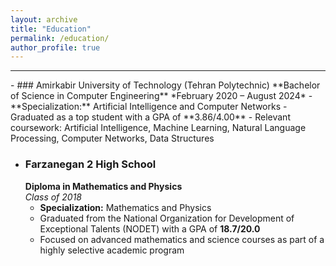 ```yaml
---
layout: archive
title: "Education"
permalink: /education/
author_profile: true
---
```

<hr>
- ### Amirkabir University of Technology (Tehran Polytechnic)
  **Bachelor of Science in Computer Engineering**  
  *February 2020 – August 2024*  
  - **Specialization:** Artificial Intelligence and Computer Networks
  - Graduated as a top student with a GPA of **3.86/4.00**
  - Relevant coursework: Artificial Intelligence, Machine Learning, Natural Language Processing, Computer Networks, Data Structures

- ### Farzanegan 2 High School
  **Diploma in Mathematics and Physics**  
  *Class of 2018*  
  - **Specialization:** Mathematics and Physics
  - Graduated from the National Organization for Development of Exceptional Talents (NODET) with a GPA of **18.7/20.0**
  - Focused on advanced mathematics and science courses as part of a highly selective academic program
